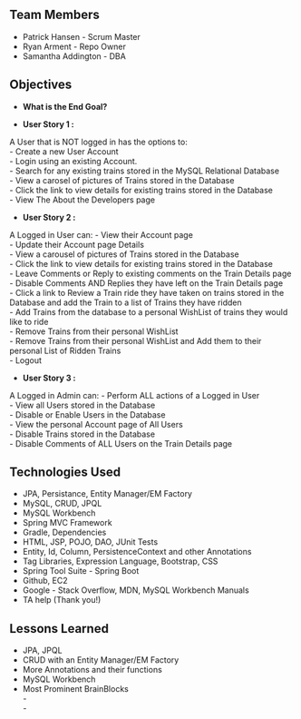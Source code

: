 ## Team Members
* Patrick Hansen - Scrum Master
* Ryan Arment - Repo Owner
* Samantha Addington - DBA

## Objectives

* **What is the End Goal?**
<p>

* **User Story 1 :**
<p>
	A User that is NOT logged in has the options to:<br>
	 	- Create a new User Account<br>
	 	- Login using an existing Account.<br>
	 	- Search for any existing trains stored in the MySQL Relational Database<br>
	 	- View a carosel of pictures of Trains stored in the Database<br> 
	 	- Click the link to view details for existing trains stored in the Database<br>
	 	- View The About the Developers page<br>

* **User Story 2 :** 
<p>
	A Logged in User can:
		- View their Account page<br>
		- Update their Account page Details<br>
		- View a carousel of pictures of Trains stored in the Database<br> 
	 	- Click the link to view details for existing trains stored in the Database<br>
	 	- Leave Comments or Reply to existing comments on the Train Details page<br>
	 	- Disable Comments AND Replies they have left on the Train Details page<br>
	 	- Click a link to Review a Train ride they have taken on trains stored in the Database and add the Train to a list of Trains they have ridden<br>
	 	- Add Trains from the database to a personal WishList of trains they would like to ride<br>
	 	- Remove Trains from their personal WishList<br>
	 	- Remove Trains from their personal WishList and Add them to their<br> personal List of Ridden Trains<br>
	 	- Logout<br>


* **User Story 3 :** 
<p>
	A Logged in Admin can:
		- Perform ALL actions of a Logged in User<br>
		- View all Users stored in the Database<br>
		- Disable or Enable Users in the Database<br>
		- View the personal Account page of All Users<br>
		- Disable Trains stored in the Database<br>
		- Disable Comments of ALL Users on the Train Details page<br> 

## Technologies Used
* JPA, Persistance, Entity Manager/EM Factory
* MySQL, CRUD, JPQL
* MySQL Workbench
* Spring MVC Framework
* Gradle, Dependencies
* HTML, JSP, POJO, DAO, JUnit Tests
* Entity, Id, Column, PersistenceContext and other Annotations
* Tag Libraries, Expression Language, Bootstrap, CSS
* Spring Tool Suite - Spring Boot
* Github, EC2
* Google - Stack Overflow, MDN, MySQL Workbench Manuals
* TA help (Thank you!)

## Lessons Learned
* JPA, JPQL
* CRUD with an Entity Manager/EM Factory
* More Annotations and their functions
* MySQL Workbench
* Most Prominent BrainBlocks
<br>- 
<br>- 